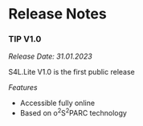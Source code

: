 # Release Notes

### TIP V1.0
_Release Date: 31.01.2023_ 

S4L.Lite V1.0 is the first public release

_Features_

- Accessible fully online
- Based on o<sup>2</sup>S<sup>2</sup>PARC technology
